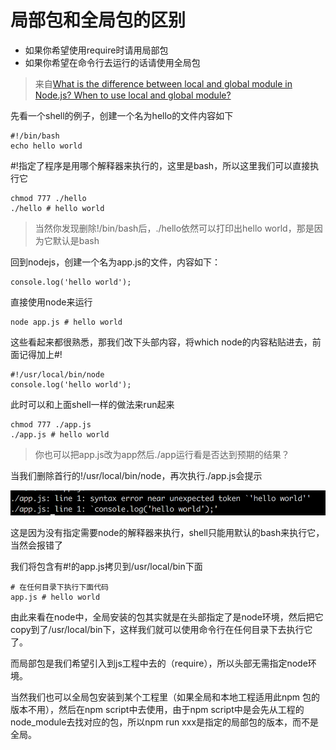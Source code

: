 # 局部包和全局包的区别

* 如果你希望使用require时请用局部包
* 如果你希望在命令行去运行的话请使用全局包

> 来自[What is the difference between local and global module in Node.js? When to use local and global module?](https://stackoverflow.com/questions/29530459/what-is-the-difference-between-local-and-global-module-in-node-js-when-to-use-l)

先看一个shell的例子，创建一个名为hello的文件内容如下

```shell
#!/bin/bash
echo hello world
```

\#!指定了程序是用哪个解释器来执行的，这里是bash，所以这里我们可以直接执行它

```shell
chmod 777 ./hello
./hello # hello world
```

> 当然你发现删除!/bin/bash后，./hello依然可以打印出hello world，那是因为它默认是bash

回到nodejs，创建一个名为app.js的文件，内容如下：

```shell
console.log('hello world');
```

直接使用node来运行

```shell
node app.js # hello world
```

这些看起来都很熟悉，那我们改下头部内容，将which node的内容粘贴进去，前面记得加上#!

```shell
#!/usr/local/bin/node
console.log('hello world');
```

此时可以和上面shell一样的做法来run起来

```shell
chmod 777 ./app.js
./app.js # hello world
```

> 你也可以把app.js改为app然后./app运行看是否达到预期的结果？

当我们删除首行的!/usr/local/bin/node，再次执行./app.js会提示

![](./error.png)

这是因为没有指定需要node的解释器来执行，shell只能用默认的bash来执行它，当然会报错了

我们将包含有#!的app.js拷贝到/usr/local/bin下面

```shell
# 在任何目录下执行下面代码
app.js # hello world
```

由此来看在node中，全局安装的包其实就是在头部指定了是node环境，然后把它copy到了/usr/local/bin下，这样我们就可以使用命令行在任何目录下去执行它了。

而局部包是我们希望引入到js工程中去的（require），所以头部无需指定node环境。

当然我们也可以全局包安装到某个工程里（如果全局和本地工程适用此npm 包的版本不用），然后在npm script中去使用，由于npm script中是会先从工程的node_module去找对应的包，所以npm run xxx是指定的局部包的版本，而不是全局。
